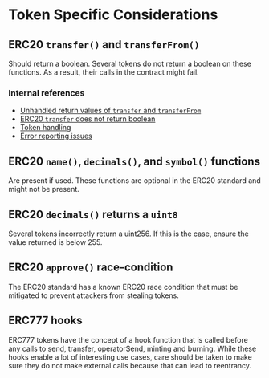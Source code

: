 # Token Specific Considerations

## ERC20 `transfer()` and `transferFrom()`

Should return a boolean. Several tokens do not return a boolean on these functions. As a result, their calls in the contract might fail.

### Internal references

- [Unhandled return values of `transfer` and `transferFrom`](https://github.com/broccolirob/audit-sandbox/blob/master/notes/audit-findings-101/1-block.md#unhandled-return-values-of-transfer-and-transferfrom)
- [ERC20 `transfer` does not return boolean](https://github.com/broccolirob/security-sandbox/blob/master/notes/security-101/money.md#erc20-transfer-does-not-return-boolean)
- [Token handling](https://github.com/broccolirob/security-sandbox/blob/master/notes/security-201/economic-functions.md#token-handling)
- [Error reporting issues](https://github.com/broccolirob/security-sandbox/blob/master/notes/security-201/issues.md#error-reporting-issues)

## ERC20 `name()`, `decimals()`, and `symbol()` functions

Are present if used. These functions are optional in the ERC20 standard and might not be present.

## ERC20 `decimals()` returns a `uint8`

Several tokens incorrectly return a uint256. If this is the case, ensure the value returned is below 255.

## ERC20 `approve()` race-condition

The ERC20 standard has a known ERC20 race condition that must be mitigated to prevent attackers from stealing tokens.

## ERC777 hooks

ERC777 tokens have the concept of a hook function that is called before any calls to send, transfer, operatorSend, minting and burning. While these hooks enable a lot of interesting use cases, care should be taken to make sure they do not make external calls because that can lead to reentrancy.
